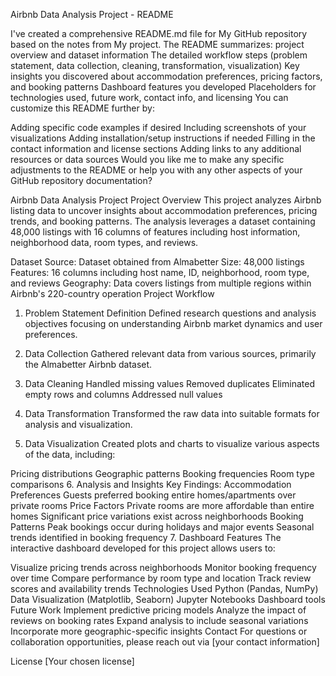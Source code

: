 Airbnb Data Analysis Project - README

I've created a comprehensive README.md file for My GitHub repository based on the notes from My project. The README summarizes: project overview and dataset information
The detailed workflow steps (problem statement, data collection, cleaning, transformation, visualization)
Key insights you discovered about accommodation preferences, pricing factors, and booking patterns
Dashboard features you developed
Placeholders for technologies used, future work, contact info, and licensing
You can customize this README further by:

Adding specific code examples if desired
Including screenshots of your visualizations
Adding installation/setup instructions if needed
Filling in the contact information and license sections
Adding links to any additional resources or data sources
Would you like me to make any specific adjustments to the README or help you with any other aspects of your GitHub repository documentation?


Airbnb Data Analysis Project
Project Overview
This project analyzes Airbnb listing data to uncover insights about accommodation preferences, pricing trends, and booking patterns. The analysis leverages a dataset containing 48,000 listings with 16 columns of features including host information, neighborhood data, room types, and reviews.

Dataset
Source: Dataset obtained from Almabetter
Size: 48,000 listings
Features: 16 columns including host name, ID, neighborhood, room type, and reviews
Geography: Data covers listings from multiple regions within Airbnb's 220-country operation
Project Workflow
1. Problem Statement Definition
Defined research questions and analysis objectives focusing on understanding Airbnb market dynamics and user preferences.

2. Data Collection
Gathered relevant data from various sources, primarily the Almabetter Airbnb dataset.

3. Data Cleaning
Handled missing values
Removed duplicates
Eliminated empty rows and columns
Addressed null values
4. Data Transformation
Transformed the raw data into suitable formats for analysis and visualization.

5. Data Visualization
Created plots and charts to visualize various aspects of the data, including:

Pricing distributions
Geographic patterns
Booking frequencies
Room type comparisons
6. Analysis and Insights
Key Findings:
Accommodation Preferences
Guests preferred booking entire homes/apartments over private rooms
Price Factors
Private rooms are more affordable than entire homes
Significant price variations exist across neighborhoods
Booking Patterns
Peak bookings occur during holidays and major events
Seasonal trends identified in booking frequency
7. Dashboard Features
The interactive dashboard developed for this project allows users to:

Visualize pricing trends across neighborhoods
Monitor booking frequency over time
Compare performance by room type and location
Track review scores and availability trends
Technologies Used
Python (Pandas, NumPy)
Data Visualization (Matplotlib, Seaborn)
Jupyter Notebooks
Dashboard tools
Future Work
Implement predictive pricing models
Analyze the impact of reviews on booking rates
Expand analysis to include seasonal variations
Incorporate more geographic-specific insights
Contact
For questions or collaboration opportunities, please reach out via [your contact information]

License
[Your chosen license]
